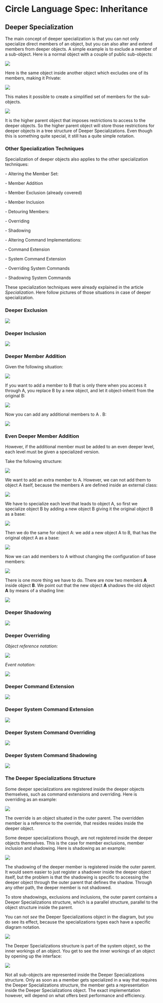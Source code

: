 ﻿Circle Language Spec: Inheritance
=================================

## **Deeper Specialization**
The main concept of deeper specialization is that you can not only specialize direct members of an object, but you can also alter and extend members from deeper objects. A simple example is to exclude a member of a sub-object. Here is a normal object with a couple of public sub-objects:

![](images/4.%20Deeper%20Specialization.001.png)

Here is the same object inside another object which excludes one of its members, making it Private:

![](images/4.%20Deeper%20Specialization.002.png)

This makes it possible to create a simplified set of members for the sub-objects.

![](images/4.%20Deeper%20Specialization.003.png)

It is the higher parent object that imposes restrictions to access to the deeper objects. So the higher parent object will store those restrictions for deeper objects in a tree structure of Deeper Specializations. Even though this is something quite special, it still has a quite simple notation.
### **Other Specialization Techniques**
Specialization of deeper objects also applies to the other specialization techniques:

\- Altering the Member Set:

\- Member Addition

\- Member Exclusion (already covered)

\- Member Inclusion

\- Detouring Members:

\- Overriding

\- Shadowing

\- Altering Command Implementations:

\- Command Extension

\- System Command Extension

\- Overriding System Commands

\- Shadowing System Commands

These specialization techniques were already explained in the article *Specialization*. Here follow pictures of those situations in case of deeper specialization.
### **Deeper Exclusion**
![](images/4.%20Deeper%20Specialization.004.png)
### **Deeper Inclusion**
![](images/4.%20Deeper%20Specialization.005.png)
### **Deeper Member Addition**
Given the following situation:

![](images/4.%20Deeper%20Specialization.006.png)

If you want to add a member to B that is only there when you access it through A, you replace B by a new object, and let it object-inherit from the original B:

![](images/4.%20Deeper%20Specialization.007.png)

Now you can add any additional members to A . B:

![](images/4.%20Deeper%20Specialization.008.png)
### **Even Deeper Member Addition**
However, if the additional member must be added to an even deeper level, each level must be given a specialized version.

Take the following structure:

![](images/4.%20Deeper%20Specialization.009.png)

We want to add an extra member to A. However, we can not add them to object A itself, because the members A are defined inside an external class:

![](images/4.%20Deeper%20Specialization.010.png)

We have to specialize each level that leads to object A, so first we specialize object B by adding a new object B giving it the original object B as a base:

![](images/4.%20Deeper%20Specialization.011.png)

Then we do the same for object A: we add a new object A to B, that has the original object A as a base:

![](images/4.%20Deeper%20Specialization.012.png)

Now we can add members to A without changing the configuration of base members:

![](images/4.%20Deeper%20Specialization.013.png)

There is one more thing we have to do. There are now two members **A** inside object **B**. We point out that the new object **A** shadows the old object **A** by means of a shading line:

![](images/4.%20Deeper%20Specialization.014.png)
### **Deeper Shadowing**
![](images/4.%20Deeper%20Specialization.015.png)
### **Deeper Overriding**

*Object reference notation:*

![](images/4.%20Deeper%20Specialization.016.png)

*Event notation:*

![](images/4.%20Deeper%20Specialization.017.png)
### **Deeper Command Extension**
![](images/4.%20Deeper%20Specialization.018.png)
### **Deeper System Command Extension**
![](images/4.%20Deeper%20Specialization.019.png)
### **Deeper System Command Overriding**
![](images/4.%20Deeper%20Specialization.020.png)
### **Deeper System Command Shadowing**
![](images/4.%20Deeper%20Specialization.021.png)
### **The Deeper Specializations Structure**
Some deeper specializations are registered inside the deeper objects themselves, such as command extensions and overriding. Here is overriding as an example:

![](images/4.%20Deeper%20Specialization.016.png)

The override is an object situated in the outer parent. The overridden member is a reference to the override, that resides resides inside the deeper object.

Some deeper specializations though, are not registered inside the deeper objects themselves. This is the case for member exclusions, member inclusion and shadowing. Here is shadowing as an example:

![](images/4.%20Deeper%20Specialization.015.png)

The shadowing of the deeper member is registered inside the outer parent. It would seem easier to just register a shadower inside the deeper object itself, but the problem is that the shadowing is specific to accessing the deeper object through the outer parent that defines the shadow. Through any other path, the deeper member is not shadowed.

To store shadowings, exclusions and inclusions, the outer parent contains a Deeper Specializations structure, which is a parallel structure, parallel to the object structure inside the parent.

You can not *see* the Deeper Specializations object in the diagram, but you do see its effect, because the specializations types each have a specific diagram notation.

![](images/4.%20Deeper%20Specialization.015.png)

The Deeper Specializations structure is part of the system object, so the inner workings of an object. You get to see the inner workings of an object by opening up the interface:

![](images/4.%20Deeper%20Specialization.022.png)

Not all sub-objects are represented inside the Deeper Specializations structure. Only as soon as a member gets specialized in a way that requires the Deeper Specializations structure, the member gets a representation inside the Deeper Specializations object. The exact implementation however, will depend on what offers best performance and efficiency.
